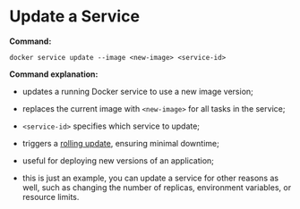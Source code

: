 # Update a Service

**Command:**

```commandline
docker service update --image <new-image> <service-id>
```

**Command explanation:**

* updates a running Docker service to use a new image version;
* replaces the current image with `<new-image>` for all tasks in the service;
* `<service-id>` specifies which service to update;


* triggers a [rolling update](), ensuring minimal downtime; <!-- todo: link to rolling update -->
* useful for deploying new versions of an application;
* this is just an example, you can update a service for other reasons as well, such as changing the number of replicas, environment variables, or resource limits.
